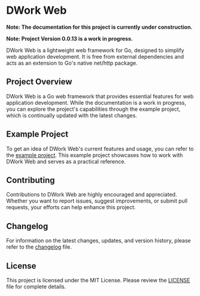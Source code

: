 # DWork Web

**Note: The documentation for this project is currently under construction.**

**Note: Project Version 0.0.13 is a work in progress.**

DWork Web is a lightweight web framework for Go, designed to simplify web application development. It is free from external dependencies and acts as an extension to Go's native net/http package.

## Project Overview

DWork Web is a Go web framework that provides essential features for web application development. While the documentation is a work in progress, you can explore the project's capabilities through the example project, which is continually updated with the latest changes.

## Example Project

To get an idea of DWork Web's current features and usage, you can refer to the [example project](https://github.com/Diegiwg/dwork-web/tree/master/example). This example project showcases how to work with DWork Web and serves as a practical reference.

## Contributing

Contributions to DWork Web are highly encouraged and appreciated. Whether you want to report issues, suggest improvements, or submit pull requests, your efforts can help enhance this project.

## Changelog

For information on the latest changes, updates, and version history, please refer to the [changelog](CHANGELOG.md) file.

## License

This project is licensed under the MIT License. Please review the [LICENSE](LICENSE) file for complete details.
